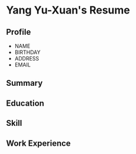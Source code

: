 # Yang Yu-Xuan's Resume 

Profile
-------------
*	NAME
*	BIRTHDAY
*	ADDRESS
*	EMAIL

Summary
-------------

Education
-------------

Skill
-------------

Work Experience
-------------

